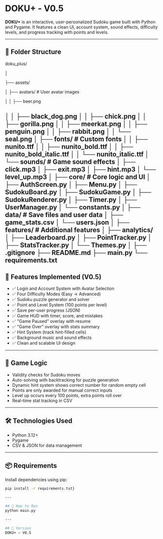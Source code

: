 # DOKU+ - V0.5

**DOKU+** is an interactive, user-personalized Sudoku game built with Python and Pygame. It features a clean UI, account system, sound effects, difficulty levels, and progress tracking with points and levels.

---

## 📁 Folder Structure

doku_plus/

│

├── assets/

│   ├── avatars/              # User avatar images

│   │   ├── beer.png

│   │   ├── black_dog.png
│   │   ├── chick.png
│   │   ├── gorilla.png
│   │   ├── meerkat.png
│   │   ├── penguin.png
│   │   ├── rabbit.png
│   │   └── seal.png
│   ├── fonts/                # Custom fonts
│   │   ├── nunito.ttf
│   │   ├── nunito_bold.ttf
│   │   ├── nunito_bold_italic.ttf
│   │   └── nunito_italic.ttf
│   └── sounds/               # Game sound effects
│       ├── click.mp3
│       ├── exit.mp3
│       ├── hint.mp3
│       └── level_up.mp3
│
├── core/                     # Core logic and UI
│   ├── AuthScreen.py
│   ├── Menu.py
│   ├── SudokuBoard.py
│   ├── SudokuGame.py
│   ├── SudokuRenderer.py
│   ├── Timer.py
│   ├── UserManager.py
│   └── constants.py
│
├── data/                     # Save files and user data
│   ├── game_stats.csv
│   └── users.json
│
├── features/                 # Additional features
│   ├── analytics/
│   ├── Leaderboard.py
│   ├── PointTracker.py
│   ├── StatsTracker.py
│   └── Themes.py
│
├── .gitignore
├── README.md
├── main.py
└── requirements.txt
---

## 🔑 Features Implemented (V0.5)

- ✅ Login and Account System with Avatar Selection
- ✅ Four Difficulty Modes (Easy → Advanced)
- ✅ Sudoku puzzle generator and solver
- ✅ Point and Level System (100 points per level)
- ✅ Save per-user progress (JSON)
- ✅ Game HUD with timer, score, and mistakes
- ✅ "Game Paused" overlay with resume
- ✅ "Game Over" overlay with stats summary
- ✅ Hint System (track hint-filled cells)
- ✅ Background music and sound effects
- ✅ Clean and scalable UI design

---

## 🧠 Game Logic

- Validity checks for Sudoku moves
- Auto-solving with backtracking for puzzle generation
- Dynamic hint system shows correct number for random empty cell
- Points are only awarded for manual correct inputs
- Level up occurs every 100 points, extra points roll over
- Real-time stat tracking in CSV

---

## 🛠️ Technologies Used

- Python 3.12+
- Pygame
- CSV & JSON for data management

---

## 📦 Requirements

Install dependencies using pip:

```bash
pip install -r requirements.txt}

---

## 🚀 How to Run
python main.py

---

## 📌 Version
DOKU+ – V0.5

